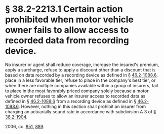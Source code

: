 # § 38.2-2213.1 Certain action prohibited when motor vehicle owner fails to allow access to recorded data from recording device.

<p>No insurer or agent shall reduce coverage, increase the insured's premium, apply a surcharge, refuse to apply a discount other than a discount that is based on data recorded by a recording device as defined in § <a href='http://law.lis.virginia.gov/vacode/46.2-1088.6/'>46.2-1088.6</a>, place in a less favorable tier, refuse to place in the company's best tier, or when there are multiple companies available within a group of insurers, fail to place in the most favorably priced company solely because a motor vehicle owner refuses to allow an insurer access to recorded data as defined in § <a href='http://law.lis.virginia.gov/vacode/46.2-1088.6/'>46.2-1088.6</a> from a recording device as defined in § <a href='http://law.lis.virginia.gov/vacode/46.2-1088.6/'>46.2-1088.6</a>. However, nothing in this section shall prohibit an insurer from charging an actuarially sound rate in accordance with subdivision A 3 of § <a href='http://law.lis.virginia.gov/vacode/38.2-1904/'>38.2-1904</a>.</p><p>2006, cc. <a href='http://lis.virginia.gov/cgi-bin/legp604.exe?061+ful+CHAP0851'>851</a>, <a href='http://lis.virginia.gov/cgi-bin/legp604.exe?061+ful+CHAP0889'>889</a>.</p>